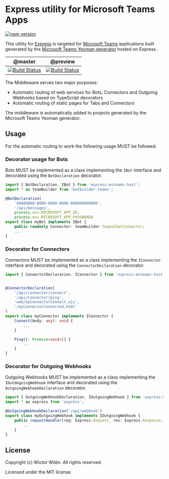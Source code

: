 # Express utility for Microsoft Teams Apps

[![npm version](https://badge.fury.io/js/express-msteams-host.svg)](https://badge.fury.io/js/express-msteams-host)

This utility for [Express](https://expressjs.com/) is targeted for [Microsoft Teams](https://docs.microsoft.com/en-us/microsoftteams/platform/) applications built generated by the [Microsoft Teams Yeoman generator](https://aka.ms/yoteams) hosted on Express.

 | @master | @preview |
 :--------:|:---------:
 [![Build Status](https://travis-ci.org/wictorwilen/express-msteams-host.svg?branch=master)](https://travis-ci.org/wictorwilen/express-msteams-host)|[![Build Status](https://travis-ci.org/wictorwilen/express-msteams-host.svg?branch=preview)](https://travis-ci.org/wictorwilen/express-msteams-host)

The Middleware serves two major purposes:

* Automatic routing of web services for Bots, Connectors and Outgoing Webhooks based on TypeScript decorators
* Automatic routing of static pages for Tabs and Connectors

The middleware is automatically added to projects generated by the Microsoft Teams Yeoman generator.

## Usage

For the automatic routing to work the following usage MUST be followed.

### Decorator usage for Bots

Bots MUST be implemented as a class implementing the `IBot` interface and decorated using the `BotDeclaration` decorator.

``` TypeScript
import { BotDeclaration, IBot } from 'express-msteams-host';
import * as teamBuilder from 'botbuilder-teams';

@BotDeclaration(
    '00000000-0000-0000-0000-000000000000',
    '/api/messages',
    process.env.MICROSOFT_APP_ID,
    process.env.MICROSOFT_APP_PASSWORD)
export class myBot implements IBot {
    public readonly Connector: teamBuilder.TeamsChatConnector;
    ...
}
```

### Decorator for Connectors

Connectors MUST be implemented as a class implementing the `IConnector` interface and decorated using the `ConnectorDeclaration` decorator.

``` TypeScript
import { ConnectorDeclaration, IConnector } from 'express-msteams-host';


@ConnectorDeclaration(
    '/api/connector/connect',
    '/api/connector/ping',
    'web/myConnectorConnect.ejs',
    '/myConnectorConnected.html'
)
export class myConnector implements IConnector {
    Connect(body: any): void {
        ...
    }

    Ping(): Promise<void>[] {
        ...
    }
}
```

### Decorator for Outgoing Webhooks

Outgoing Webhooks MUST be implemented as a class implementing the `IOutdegoingWebhook` interface and decorated using the `OutgoingWebhookDeclaration` decorator.

``` TypeScript
import { OutgoingWebhookDeclaration, IOutgoingWebhook } from 'express-msteams-host';
import * as express from 'express';

@OutgoingWebhookDeclaration('/api/webhook')
export class myOutgoingWebhook implements IOutgoingWebhook {
    public requestHandler(req: Express.Request, res: Express.Response, next: Express.NextFunction): any {
        ...
    }
}
```

## License

Copyright (c) Wictor Wilén. All rights reserved.

Licensed under the MIT license.